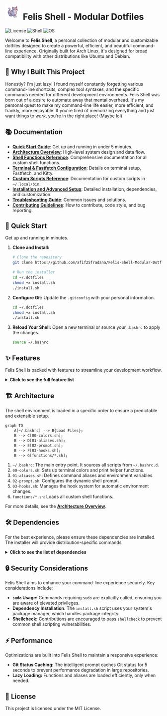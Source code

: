 # <img src="logos/FullBody Logo.png" alt="Felis Shell Logo" width="50"/> Felis Shell - Modular Dotfiles

![License](https://img.shields.io/badge/license-MIT-blue.svg)
![Shell](https://img.shields.io/badge/shell-bash-green.svg)
![OS](https://img.shields.io/badge/os-Linux-blueviolet.svg)

Welcome to **Felis Shell**, a personal collection of modular and customizable dotfiles designed to create a powerful, efficient, and beautiful command-line experience. Originally built for Arch Linux, it's designed for broad compatibility with other distributions like Ubuntu and Debian.

## 🤔 Why I Built This Project

Honestly? I'm just lazy! I found myself constantly forgetting various command-line shortcuts, complex tool syntaxes, and the specific commands needed for different development environments. Felis Shell was born out of a desire to automate away that mental overhead. It's my personal quest to make my command-line life easier, more efficient, and frankly, more enjoyable. If you're tired of memorizing everything and just want things to *work*, you're in the right place! (Maybe lol)

## 📚 Documentation

*   **[Quick Start Guide](docs/quick-start.md)**: Get up and running in under 5 minutes.
*   **[Architecture Overview](docs/architecture.md)**: High-level system design and data flow.
*   **[Shell Functions Reference](docs/shell-functions-reference.md)**: Comprehensive documentation for all custom shell functions.
*   **[Terminal & Fastfetch Configuration](docs/terminal-and-fastfetch.md)**: Details on terminal setup, Fastfetch, and Kitty.
*   **[Custom Scripts Reference](docs/custom-scripts.md)**: Documentation for custom scripts in `~/.local/bin`.
*   **[Installation and Advanced Setup](docs/installation-and-setup.md)**: Detailed installation, dependencies, and customization.
*   **[Troubleshooting Guide](docs/troubleshooting.md)**: Common issues and solutions.
*   **[Contributing Guidelines](docs/contributing.md)**: How to contribute, code style, and bug reporting.

## 🚀 Quick Start

Get up and running in minutes.

1.  **Clone and Install:**
    ```bash
    # Clone the repository
    git clone https://github.com/afif25fradana/Felis-Shell-Modular-Dotfile.git ~/.dotfiles
    ```
    ```bash
    # Run the installer
    cd ~/.dotfiles
    chmod +x install.sh
    ./install.sh
    ```

2.  **Configure Git:**
    Update the `.gitconfig` with your personal information.
    ```bash
    cd ~/.dotfiles
    chmod +x install.sh
    ./install.sh
    ```

3.  **Reload Your Shell:**
    Open a new terminal or source your `.bashrc` to apply the changes.
    ```bash
    source ~/.bashrc
    ```

## ✨ Features

Felis Shell is packed with features to streamline your development workflow.

<details>
<summary><strong>Click to see the full feature list</strong></summary>

-   **Modular Architecture:** Configurations are split into logical files (`colors`, `aliases`, `prompt`, `functions`), making customization simple and clean.
-   **Intelligent Prompt:** A dynamic, two-line prompt showing Git status, Python/Node versions, and background jobs.
    ```
    ┌──(user@host)─[~/Projects/Felis-Shell]─(git:main ✔)
    └─❯
    ```
-   **Modern Command Aliases:** Smart aliases for `ls` (uses `eza`), `cat` (uses `bat`), `find` (uses `fd`), and `grep` (uses `rg`), with graceful fallbacks if they aren't installed.
-   **Powerful Functions:** A rich library of shell functions to automate common tasks:
    -   `mkcd`: Create a directory and enter it in one command.
    -   `extract`: Decompress any archive with a single command.
    -   `pyinit` / `nodeinit`: Quickly scaffold new Python or Node.js projects.
-   **Automated Environment:** Automatically activates Python virtual environments and switches Node.js versions (`.nvmrc`) when you `cd` into a project.
-   **Robust Installation:** The `install.sh` script safely backs up your existing dotfiles before creating symlinks.
-   **Nerd Font Integration:** Utilizes Nerd Font icons for a visually informative prompt and listings.
-   **Extensive Development Tooling:** A wide array of aliases and functions for Git, Docker, Python, and Node.js development.

</details>

## 🏗️ Architecture

The shell environment is loaded in a specific order to ensure a predictable and extensible setup.

```mermaid
graph TD
    A[~/.bashrc] --> B{Load Files};
    B --> C[00-colors.sh];
    B --> D[01-aliases.sh];
    B --> E[02-prompt.sh];
    B --> F[03-hooks.sh];
    B --> G[functions/*.sh];
```

1.  `~/.bashrc`: The main entry point. It sources all scripts from `~/.bashrc.d`.
2.  `00-colors.sh`: Sets up terminal colors and print helper functions.
3.  `01-aliases.sh`: Defines command aliases and environment variables.
4.  `02-prompt.sh`: Configures the dynamic shell prompt.
5.  `03-hooks.sh`: Manages the hook system for automatic environment changes.
6.  `functions/*.sh`: Loads all custom shell functions.

For more details, see the **[Architecture Overview](docs/architecture.md)**.

## 🛠️ Dependencies

For the best experience, please ensure these dependencies are installed. The installer will provide distribution-specific commands.

<details>
<summary><strong>Click to see the list of dependencies</strong></summary>

**Core CLI Tools:**
- `eza` (for `ls`), `bat` (for `cat`), `fd` (for `find`), `ripgrep` (for `grep`), `fzf`, `zoxide`, `btop`/`htop`, `jq`, `unzip`, `unrar`, `p7zip`

**Development:**
- `nvm`, `shellcheck`, `docker`, `docker-compose`, `ngrok`

**Appearance:**
- `kitty` (recommended terminal), `Nerd Fonts` (e.g., JetBrains Mono), `fastfetch`, `cowsay`, `fortune`

</details>


## 🔒 Security Considerations

Felis Shell aims to enhance your command-line experience securely. Key considerations include:
*   **`sudo` Usage:** Commands requiring `sudo` are explicitly called, ensuring you are aware of elevated privileges.
*   **Dependency Installation:** The `install.sh` script uses your system's package manager, which handles package integrity.
*   **Shellcheck:** Contributions are encouraged to pass `shellcheck` to prevent common shell scripting vulnerabilities.

## ⚡ Performance

Optimizations are built into Felis Shell to maintain a responsive experience:
*   **Git Status Caching:** The intelligent prompt caches Git status for 5 seconds to prevent performance degradation in large repositories.
*   **Lazy Loading:** Functions and aliases are loaded efficiently, only when needed.

## 📜 License

This project is licensed under the MIT License.
